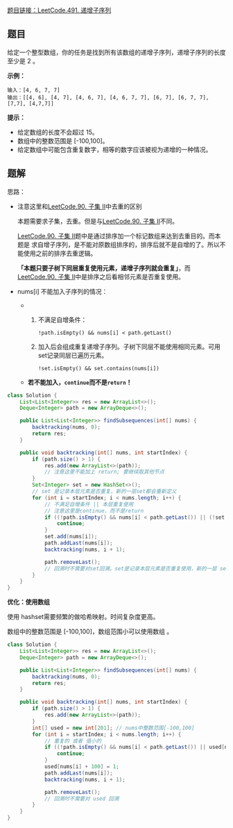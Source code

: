 [题目链接：LeetCode.491. 递增子序列](https://leetcode-cn.com/problems/increasing-subsequences/)

## 题目

给定一个整型数组，你的任务是找到所有该数组的递增子序列，递增子序列的长度至少是 2 。

**示例：**

```
输入：[4, 6, 7, 7]
输出：[[4, 6], [4, 7], [4, 6, 7], [4, 6, 7, 7], [6, 7], [6, 7, 7], [7,7], [4,7,7]]
```

**提示：**

- 给定数组的长度不会超过 15。
- 数组中的整数范围是 [-100,100]。
- 给定数组中可能包含重复数字，相等的数字应该被视为递增的一种情况。

## 题解

思路：

* 注意这里和[LeetCode.90. 子集 II](https://leetcode-cn.com/problems/subsets-ii/)中去重的区别

  本题需要求子集，去重。但是与[LeetCode.90. 子集 II](https://leetcode-cn.com/problems/subsets-ii/)不同。

  [LeetCode.90. 子集 II](https://leetcode-cn.com/problems/subsets-ii/)题中是通过排序加一个标记数组来达到去重目的。而本题是 求自增子序列，是不能对原数组排序的，排序后就不是自增的了。所以不能使用之前的排序去重逻辑。

  **「本题只要子树下同层重复使用元素，递增子序列就会重复」**，而[LeetCode.90. 子集 II](https://leetcode-cn.com/problems/subsets-ii/)中是排序之后看相邻元素是否重复使用。

* nums[i] 不能加入子序列的情况：

  * 1. 不满足自增条件：

       `!path.isEmpty() && nums[i] < path.getLast()`

    2. 加入后会组成重复递增子序列。子树下同层不能使用相同元素。可用set记录同层已遍历元素。

       `!set.isEmpty() && set.contains(nums[i])`

  * **若不能加入，`continue`而不是`return`！**

```java
class Solution {
    List<List<Integer>> res = new ArrayList<>();
    Deque<Integer> path = new ArrayDeque<>();

    public List<List<Integer>> findSubsequences(int[] nums) {
        backtracking(nums, 0);
        return res;
    }

    public void backtracking(int[] nums, int startIndex) {
        if (path.size() > 1) {
            res.add(new ArrayList<>(path));
            // 注意这里不能加上 return; 要继续取其他节点
        }
        Set<Integer> set = new HashSet<>();
        // set 是记录本层元素是否重复。新的一层set都会重新定义
        for (int i = startIndex; i < nums.length; i++) {
            // 不满足自增条件 || 本层重复使用
            // 注意这里是continue，而不是return
            if ((!path.isEmpty() && nums[i] < path.getLast()) || (!set.isEmpty() && set.contains(nums[i]))) {
                continue;
            }
            set.add(nums[i]);
            path.addLast(nums[i]);
            backtracking(nums, i + 1);

            path.removeLast();
            // 回溯时不需要对set回溯。set是记录本层元素是否重复使用，新的一层 set 会重新定义，set 只负责本层
        }
    }
}
```

**优化：使用数组**

使用 hashset需要频繁的做哈希映射。时间复杂度更高。

数组中的整数范围是 [-100,100]，数组范围小可以使用数组 。

```java
class Solution {
    List<List<Integer>> res = new ArrayList<>();
    Deque<Integer> path = new ArrayDeque<>();

    public List<List<Integer>> findSubsequences(int[] nums) {
        backtracking(nums, 0);
        return res;
    }

    public void backtracking(int[] nums, int startIndex) {
        if (path.size() > 1) {
            res.add(new ArrayList<>(path));
        }
        int[] used = new int[201]; // nums中整数范围[-100,100]
        for (int i = startIndex; i < nums.length; i++) {
            // 重复的 或者 值小的
            if ((!path.isEmpty() && nums[i] < path.getLast()) || used[nums[i] + 100] == 1) {
                continue;
            }
            used[nums[i] + 100] = 1;
            path.addLast(nums[i]);
            backtracking(nums, i + 1);

            path.removeLast();
            // 回溯时不需要对 used 回溯
        }
    }
}
```


